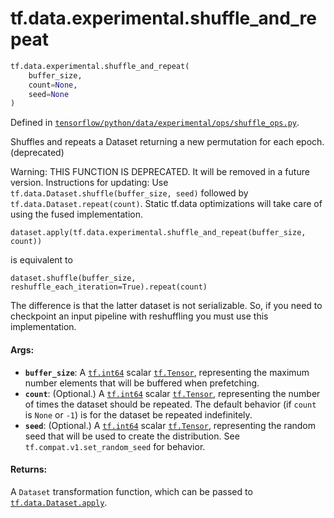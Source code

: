 <div itemscope itemtype="http://developers.google.com/ReferenceObject">
<meta itemprop="name" content="tf.data.experimental.shuffle_and_repeat" />
<meta itemprop="path" content="Stable" />
</div>

# tf.data.experimental.shuffle_and_repeat

``` python
tf.data.experimental.shuffle_and_repeat(
    buffer_size,
    count=None,
    seed=None
)
```



Defined in [`tensorflow/python/data/experimental/ops/shuffle_ops.py`](/code/stable/tensorflow/python/data/experimental/ops/shuffle_ops.py).

Shuffles and repeats a Dataset returning a new permutation for each epoch. (deprecated)

Warning: THIS FUNCTION IS DEPRECATED. It will be removed in a future version.
Instructions for updating:
Use `tf.data.Dataset.shuffle(buffer_size, seed)` followed by `tf.data.Dataset.repeat(count)`. Static tf.data optimizations will take care of using the fused implementation.

`dataset.apply(tf.data.experimental.shuffle_and_repeat(buffer_size, count))`

is equivalent to

`dataset.shuffle(buffer_size, reshuffle_each_iteration=True).repeat(count)`

The difference is that the latter dataset is not serializable. So,
if you need to checkpoint an input pipeline with reshuffling you must use
this implementation.

#### Args:

* <b>`buffer_size`</b>: A <a href="../../../tf/dtypes.md#int64"><code>tf.int64</code></a> scalar <a href="../../../tf/Tensor.md"><code>tf.Tensor</code></a>, representing the
    maximum number elements that will be buffered when prefetching.
* <b>`count`</b>: (Optional.) A <a href="../../../tf/dtypes.md#int64"><code>tf.int64</code></a> scalar <a href="../../../tf/Tensor.md"><code>tf.Tensor</code></a>, representing the
    number of times the dataset should be repeated. The default behavior
    (if `count` is `None` or `-1`) is for the dataset be repeated
    indefinitely.
* <b>`seed`</b>: (Optional.) A <a href="../../../tf/dtypes.md#int64"><code>tf.int64</code></a> scalar <a href="../../../tf/Tensor.md"><code>tf.Tensor</code></a>, representing the
    random seed that will be used to create the distribution. See
    `tf.compat.v1.set_random_seed` for behavior.


#### Returns:

A `Dataset` transformation function, which can be passed to
<a href="../../../tf/data/Dataset.md#apply"><code>tf.data.Dataset.apply</code></a>.